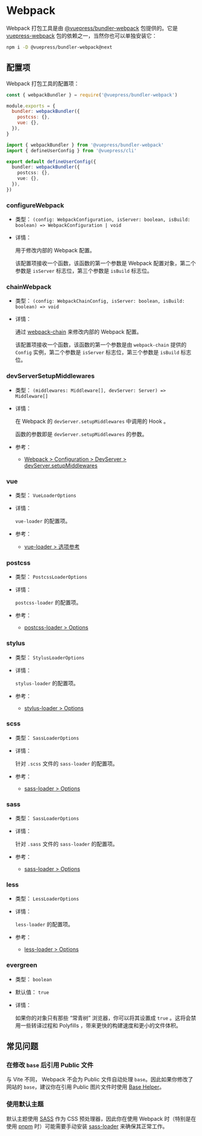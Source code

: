 # Webpack

<NpmBadge package="@vuepress/bundler-webpack" />

Webpack 打包工具是由 [@vuepress/bundler-webpack](https://www.npmjs.com/package/@vuepress/bundler-webpack) 包提供的。它是 [vuepress-webpack](https://www.npmjs.com/package/vuepress-webpack) 包的依赖之一，当然你也可以单独安装它：

```bash
npm i -D @vuepress/bundler-webpack@next
```

## 配置项

Webpack 打包工具的配置项：

<CodeGroup>
  <CodeGroupItem title="JS" active>

```js
const { webpackBundler } = require('@vuepress/bundler-webpack')

module.exports = {
  bundler: webpackBundler({
    postcss: {},
    vue: {},
  }),
}
```

  </CodeGroupItem>

  <CodeGroupItem title="TS">

```ts
import { webpackBundler } from '@vuepress/bundler-webpack'
import { defineUserConfig } from '@vuepress/cli'

export default defineUserConfig({
  bundler: webpackBundler({
    postcss: {},
    vue: {},
  }),
})
```

  </CodeGroupItem>
</CodeGroup>

### configureWebpack

- 类型： `(config: WebpackConfiguration, isServer: boolean, isBuild: boolean) => WebpackConfiguration | void`

- 详情：

  用于修改内部的 Webpack 配置。

  该配置项接收一个函数，该函数的第一个参数是 Webpack 配置对象，第二个参数是 `isServer` 标志位，第三个参数是 `isBuild` 标志位。

### chainWebpack

- 类型： `(config: WebpackChainConfig, isServer: boolean, isBuild: boolean) => void`

- 详情：

  通过 [webpack-chain](https://github.com/mozilla-neutrino/webpack-chain) 来修改内部的 Webpack 配置。

  该配置项接收一个函数，该函数的第一个参数是由 `webpack-chain` 提供的 `Config` 实例，第二个参数是 `isServer` 标志位，第三个参数是 `isBuild` 标志位。

### devServerSetupMiddlewares

- 类型： `(middlewares: Middleware[], devServer: Server) => Middleware[]`

- 详情：

  在 Webpack 的 `devServer.setupMiddlewares` 中调用的 Hook 。

  函数的参数即是 `devServer.setupMiddlewares` 的参数。

- 参考：
  - [Webpack > Configuration > DevServer > devServer.setupMiddlewares](https://webpack.js.org/configuration/dev-server/#devserversetupmiddlewares)

### vue

- 类型： `VueLoaderOptions`

- 详情：

  `vue-loader` 的配置项。

- 参考：
  - [vue-loader > 选项参考](https://vue-loader.vuejs.org/zh/options.html)

### postcss

- 类型： `PostcssLoaderOptions`

- 详情：

  `postcss-loader` 的配置项。

- 参考：
  - [postcss-loader > Options](https://github.com/webpack-contrib/postcss-loader#options)

### stylus

- 类型： `StylusLoaderOptions`

- 详情：

  `stylus-loader` 的配置项。

- 参考：
  - [stylus-loader > Options](https://github.com/webpack-contrib/stylus-loader#options)

### scss

- 类型： `SassLoaderOptions`

- 详情：

  针对 `.scss` 文件的 `sass-loader` 的配置项。

- 参考：
  - [sass-loader > Options](https://github.com/webpack-contrib/sass-loader#options)

### sass

- 类型： `SassLoaderOptions`

- 详情：

  针对 `.sass` 文件的 `sass-loader` 的配置项。

- 参考：
  - [sass-loader > Options](https://github.com/webpack-contrib/sass-loader#options)

### less

- 类型： `LessLoaderOptions`

- 详情：

  `less-loader` 的配置项。

- 参考：
  - [less-loader > Options](https://github.com/webpack-contrib/less-loader#options)

### evergreen

- 类型： `boolean`

- 默认值： `true`

- 详情：

  如果你的对象只有那些 “常青树” 浏览器，你可以将其设置成 `true` 。这将会禁用一些转译过程和 Polyfills ，带来更快的构建速度和更小的文件体积。

## 常见问题

### 在修改 `base` 后引用 Public 文件

与 Vite 不同， Webpack 不会为 Public 文件自动处理 `base`。因此如果你修改了网站的 `base`，建议你在引用 Public 图片文件时使用 [Base Helper](../../guide/assets.md#base-helper)。

### 使用默认主题

默认主题使用 [SASS](https://sass-lang.com/) 作为 CSS 预处理器，因此你在使用 Webpack 时（特别是在使用 [pnpm](https://pnpm.io/) 时）可能需要手动安装 [sass-loader](https://www.npmjs.com/package/sass-loader) 来确保其正常工作。
